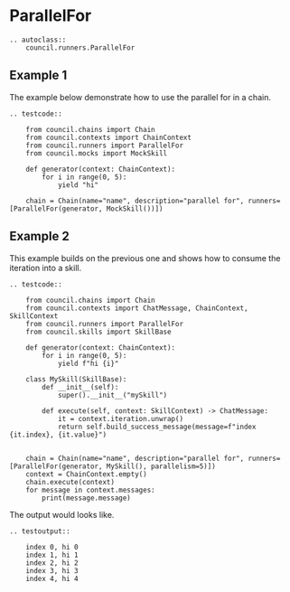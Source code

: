 # ParallelFor

```{eval-rst}
.. autoclass::
    council.runners.ParallelFor
```

## Example 1

The example below demonstrate how to use the parallel for in a chain.

```{eval-rst}
.. testcode::

    from council.chains import Chain
    from council.contexts import ChainContext
    from council.runners import ParallelFor
    from council.mocks import MockSkill

    def generator(context: ChainContext):
        for i in range(0, 5):
            yield "hi"

    chain = Chain(name="name", description="parallel for", runners=[ParallelFor(generator, MockSkill())])
```

## Example 2

This example builds on the previous one and shows how to consume the iteration into a skill.

```{eval-rst}
.. testcode::

    from council.chains import Chain
    from council.contexts import ChatMessage, ChainContext, SkillContext
    from council.runners import ParallelFor
    from council.skills import SkillBase

    def generator(context: ChainContext):
        for i in range(0, 5):
            yield f"hi {i}"

    class MySkill(SkillBase):
        def __init__(self):
            super().__init__("mySkill")

        def execute(self, context: SkillContext) -> ChatMessage:
            it = context.iteration.unwrap()
            return self.build_success_message(message=f"index {it.index}, {it.value}")


    chain = Chain(name="name", description="parallel for", runners=[ParallelFor(generator, MySkill(), parallelism=5)])
    context = ChainContext.empty()
    chain.execute(context)
    for message in context.messages:
        print(message.message)
```

The output would looks like.

```{eval-rst}
.. testoutput::

    index 0, hi 0
    index 1, hi 1
    index 2, hi 2
    index 3, hi 3
    index 4, hi 4
```
